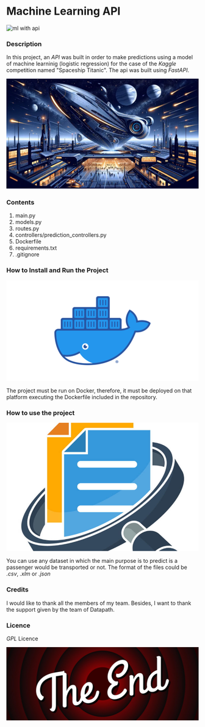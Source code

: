 # **Machine Learning API**

![ml with api](.venv/ml_image.png)

### **Description**

In this project, an *API* was built in order to make predictions using a model of machine learninig (logistic regression) for the case of the *Kaggle* competition named "Spaceship Titanic". The api was built using *FastAPI*.

![spaceship titanic](spaceShip.png)

### **Contents**

1. main.py
2. models.py
3. routes.py
4. controllers/prediction_controllers.py
5. Dockerfile
6. requirements.txt
7. .gitignore


### **How to Install and Run the Project**

![docker](image.png)

The project must be run on Docker, therefore, it must be deployed on that platform executing the Dockerfile included in the repository. 


### **How to use the project**
![files](image-1.png)

You can use any dataset in which the main purpose is to predict is a passenger would be transported or not. The format of the files could be *.csv*, *.xlm* or *.json*


### **Credits**

I would like to thank all the members of my team. Besides, I want to thank the support given by the team of Datapath. 

### **Licence**

*GPL* Licence

![the end](image-2.png)
